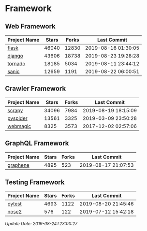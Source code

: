 # Framework

## Web Framework

| Project Name | Stars | Forks | Last Commit |
| ------------ | ----- | ----- | ----------- |
| [flask](https://github.com/pallets/flask) | 46040 | 12830 | 2019-08-16 01:30:05 |
| [django](https://github.com/django/django) | 43606 | 18738 | 2019-08-23 19:28:28 |
| [tornado](https://github.com/tornadoweb/tornado) | 18185 | 5034 | 2019-08-11 23:44:12 |
| [sanic](https://github.com/huge-success/sanic) | 12659 | 1191 | 2019-08-22 06:00:51 |

## Crawler Framework

| Project Name | Stars | Forks | Last Commit |
| ------------ | ----- | ----- | ----------- |
| [scrapy](https://github.com/scrapy/scrapy) | 34096 | 7984 | 2019-08-19 18:15:09 |
| [pyspider](https://github.com/binux/pyspider) | 13561 | 3325 | 2019-03-09 23:50:28 |
| [webmagic](https://github.com/code4craft/webmagic) | 8325 | 3573 | 2017-12-02 02:57:06 |

## GraphQL Framework

| Project Name | Stars | Forks | Last Commit |
| ------------ | ----- | ----- | ----------- |
| [graphene](https://github.com/graphql-python/graphene) | 4895 | 523 | 2019-08-17 21:07:53 |

## Testing Framework

| Project Name | Stars | Forks | Last Commit |
| ------------ | ----- | ----- | ----------- |
| [pytest](https://github.com/pytest-dev/pytest) | 4693 | 1122 | 2019-08-20 21:45:46 |
| [nose2](https://github.com/nose-devs/nose2) | 576 | 122 | 2019-07-12 15:42:18 |

*Update Date: 2019-08-24T23:00:27*